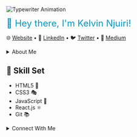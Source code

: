 ![Typewriter Animation](https://raw.githubusercontent.com/snipeytypetoes/snipeytypetoes/master/typewriter.gif)

<span style="font-size: 24px; color: #0099cc;">👋 Hey there, I'm Kelvin Njuiri!</span>

🌐 [Website](https://6496e67cdf9c3f5738a94346--kelvin-njuiri.netlify.app/) •
📱 [LinkedIn](https://www.linkedin.com/in/kelvin-njuiri-37b01a273/) •
🐦 [Twitter](https://twitter.com/k_njuiri) •
📝 [Medium](https://medium.com/@knjuiri)

<details>
  <summary>About Me</summary>

  Code architect weaving dreams into reality. I don't just write code; I sculpt it with intention. An advocate for clean, scalable, and modular solutions. Open-source enthusiast with a love for contributing to impactful projects. When I'm not pushing commits, you'll find me exploring the realms of technology, always seeking the next challenge to conquer.

  🌐 Visit [my website](https://6496e67cdf9c3f5738a94346--kelvin-njuiri.netlify.app/) for more information!
</details>

## 🚀 Skill Set

- HTML5 🎨
- CSS3 🎭
- JavaScript 🚀
- React.js ⚛️
- Git 📚

<details>
  <summary>Connect With Me</summary>

  🌐 [Website](https://6496e67cdf9c3f5738a43sdf0--kelvin-njuiri.netlify.app/) •
  📱 [LinkedIn](https://www.linkedin.com/in/kelvin-njuiri/) •
  🐦 [Twitter](https://twitter.com/k_njuiri) •
  📝 [Medium](https://medium.com/@knjuiri)
</details>

